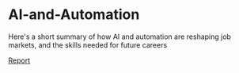 # AI-and-Automation

Here's a short summary of how AI and automation are reshaping job markets, and the skills needed for future careers

[Report](https://drive.google.com/file/d/1XDJ3BlojcHv3scRhkZW7-9LM3X1BqrrK/view?usp=sharing)
